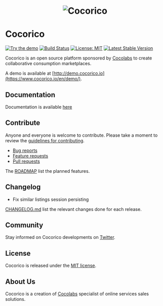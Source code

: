 <h1 align="center">
    <img src="http://docs.cocorico.io/images/logo_cocorico.png" alt="Cocorico"/>
</h1>

# Cocorico

[![Try the demo](https://img.shields.io/badge/try-demo-green.svg)](https://www.cocorico.io/en/demo/)
[![Build Status](https://secure.travis-ci.org/Cocolabs-SAS/cocorico.svg)](http://travis-ci.org/Cocolabs-SAS/cocorico)
[![License: MIT](https://img.shields.io/badge/License-MIT-blue.svg)](https://opensource.org/licenses/MIT)
[![Latest Stable Version](https://poser.pugx.org/cocorico/cocorico/v/stable.svg)](https://packagist.org/packages/cocorico/cocorico)

Cocorico is an open source platform sponsored by [Cocolabs](https://www.cocolabs.io/en/?utm_source=github-cocorico) to create collaborative consumption marketplaces.

A demo is available at [http://demo.cocorico.io](https://www.cocorico.io/en/demo/).

## Documentation

Documentation is available [here](doc/index.md)

## Contribute

Anyone and everyone is welcome to contribute. Please take a moment to
review the [guidelines for contributing](CONTRIBUTING.md).

* [Bug reports](CONTRIBUTING.md#bugs)
* [Feature requests](CONTRIBUTING.md#features)
* [Pull requests](CONTRIBUTING.md#pull-requests)

The [ROADMAP](ROADMAP.md) list the planned features.

## Changelog
 - Fix similar listings session persisting

[CHANGELOG.md](CHANGELOG.md) list the relevant changes done for each release.

## Community

Stay informed on Cocorico developments on [Twitter](https://twitter.com/cocorico_rocks).

## License

Cocorico is released under the [MIT license](LICENSE).


## About Us

Cocorico is a creation of [Cocolabs](https://www.cocolabs.io/en/?utm_source=github-cocorico) specialist of online services sales solutions.
